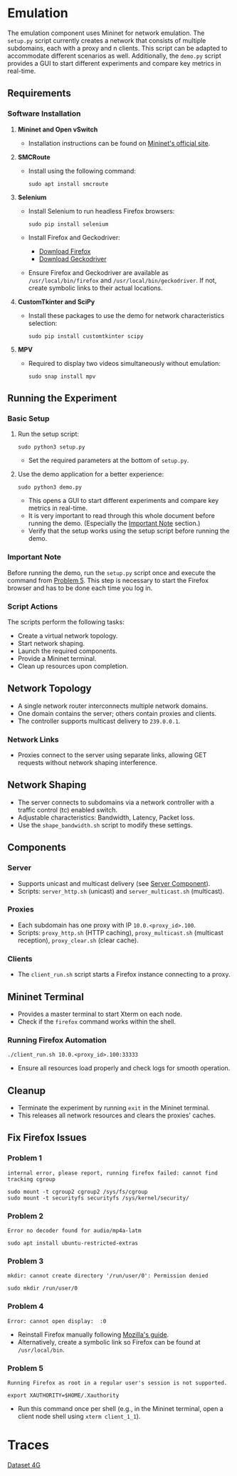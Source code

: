# Emulation

The emulation component uses Mininet for network emulation. The `setup.py` script currently creates a network that consists of multiple subdomains, each with a proxy and n clients. This script can be adapted to accommodate different scenarios as well. Additionally, the `demo.py` script provides a GUI to start different experiments and compare key metrics in real-time.

## Requirements

### Software Installation

1. **Mininet and Open vSwitch**
   - Installation instructions can be found on [Mininet's official site](http://mininet.org/download/).

2. **SMCRoute**
   - Install using the following command:
     ```commandline
     sudo apt install smcroute
     ```

3. **Selenium**
   - Install Selenium to run headless Firefox browsers:
     ```commandline
     sudo pip install selenium
     ```
   - Install Firefox and Geckodriver:
     - [Download Firefox](https://www.mozilla.org/en/firefox/new/)
     - [Download Geckodriver](https://github.com/mozilla/geckodriver/releases)

   - Ensure Firefox and Geckodriver are available as `/usr/local/bin/firefox` and `/usr/local/bin/geckodriver`. If not, create symbolic links to their actual locations.

4. **CustomTkinter and SciPy**
   - Install these packages to use the demo for network characteristics selection:
     ```commandline
     sudo pip install customtkinter scipy
     ```

5. **MPV**
   - Required to display two videos simultaneously without emulation:
     ```commandline
     sudo snap install mpv
     ```

## Running the Experiment

### Basic Setup
1. Run the setup script:
   ```commandline
   sudo python3 setup.py
   ```
   - Set the required parameters at the bottom of `setup.py`.

2. Use the demo application for a better experience:
   ```commandline
   sudo python3 demo.py
   ```
   - This opens a GUI to start different experiments and compare key metrics in real-time.
   - It is very important to read through this whole document before running the demo. (Especially the [Important Note](#important-note) section.)
   - Verify that the setup works using the setup script before running the demo.

### Important Note
Before running the demo, run the `setup.py` script once and execute the command from [Problem 5](#fix-firefox). This step is necessary to start the Firefox browser and has to be done each time you log in.

### Script Actions

The scripts perform the following tasks:
- Create a virtual network topology.
- Start network shaping.
- Launch the required components.
- Provide a Mininet terminal.
- Clean up resources upon completion.

## Network Topology

- A single network router interconnects multiple network domains.
- One domain contains the server; others contain proxies and clients.
- The controller supports multicast delivery to `239.0.0.1`.

### Network Links
- Proxies connect to the server using separate links, allowing GET requests without network shaping interference.

## Network Shaping

- The server connects to subdomains via a network controller with a traffic control (tc) enabled switch.
- Adjustable characteristics: Bandwidth, Latency, Packet loss.
- Use the `shape_bandwidth.sh` script to modify these settings.

## Components

### Server
- Supports unicast and multicast delivery (see [Server Component](../server)).
- Scripts: `server_http.sh` (unicast) and `server_multicast.sh` (multicast).

### Proxies
- Each subdomain has one proxy with IP `10.0.<proxy_id>.100`.
- Scripts: `proxy_http.sh` (HTTP caching), `proxy_multicast.sh` (multicast reception), `proxy_clear.sh` (clear cache).

### Clients
- The `client_run.sh` script starts a Firefox instance connecting to a proxy.

## Mininet Terminal

- Provides a master terminal to start Xterm on each node.
- Check if the `firefox` command works within the shell.

### Running Firefox Automation
```commandline
./client_run.sh 10.0.<proxy_id>.100:33333
```
- Ensure all resources load properly and check logs for smooth operation.

## Cleanup

- Terminate the experiment by running `exit` in the Mininet terminal.
- This releases all network resources and clears the proxies' caches.

## Fix Firefox Issues

### Problem 1
`internal error, please report, running firefox failed: cannot find tracking cgroup`
```commandline
sudo mount -t cgroup2 cgroup2 /sys/fs/cgroup
sudo mount -t securityfs securityfs /sys/kernel/security/
```

### Problem 2
`Error no decoder found for audio/mp4a-latm`
```commandline
sudo apt install ubuntu-restricted-extras
```

### Problem 3
`mkdir: cannot create directory '/run/user/0': Permission denied`
```commandline
sudo mkdir /run/user/0
```

### Problem 4
`Error: cannot open display:  :0`
- Reinstall Firefox manually following [Mozilla's guide](https://support.mozilla.org/en-US/kb/install-firefox-linux#w_system-firefox-installation-for-advanced-users).
- Alternatively, create a symbolic link so Firefox can be found at `/usr/local/bin`.

### Problem 5
`Running Firefox as root in a regular user's session is not supported.`
```commandline
export XAUTHORITY=$HOME/.Xauthority
```
- Run this command once per shell (e.g., in the Mininet terminal, open a client node shell using `xterm client_1_1`).

# Traces
[Dataset 4G](https://users.ugent.be/~jvdrhoof/dataset-4g/)